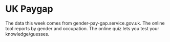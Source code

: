 # UK Paygap

The data this week comes from gender-pay-gap.service.gov.uk. The online tool reports by gender and occupation. The online quiz lets you test your knowledge/guesses.

